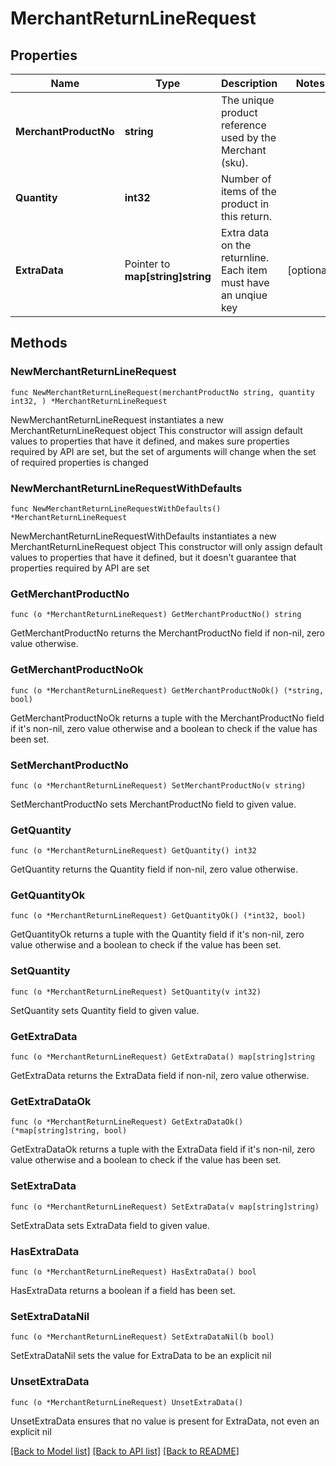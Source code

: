 # MerchantReturnLineRequest

## Properties

Name | Type | Description | Notes
------------ | ------------- | ------------- | -------------
**MerchantProductNo** | **string** | The unique product reference used by the Merchant (sku). | 
**Quantity** | **int32** | Number of items of the product in this return. | 
**ExtraData** | Pointer to **map[string]string** | Extra data on the returnline. Each item must have an unqiue key | [optional] 

## Methods

### NewMerchantReturnLineRequest

`func NewMerchantReturnLineRequest(merchantProductNo string, quantity int32, ) *MerchantReturnLineRequest`

NewMerchantReturnLineRequest instantiates a new MerchantReturnLineRequest object
This constructor will assign default values to properties that have it defined,
and makes sure properties required by API are set, but the set of arguments
will change when the set of required properties is changed

### NewMerchantReturnLineRequestWithDefaults

`func NewMerchantReturnLineRequestWithDefaults() *MerchantReturnLineRequest`

NewMerchantReturnLineRequestWithDefaults instantiates a new MerchantReturnLineRequest object
This constructor will only assign default values to properties that have it defined,
but it doesn't guarantee that properties required by API are set

### GetMerchantProductNo

`func (o *MerchantReturnLineRequest) GetMerchantProductNo() string`

GetMerchantProductNo returns the MerchantProductNo field if non-nil, zero value otherwise.

### GetMerchantProductNoOk

`func (o *MerchantReturnLineRequest) GetMerchantProductNoOk() (*string, bool)`

GetMerchantProductNoOk returns a tuple with the MerchantProductNo field if it's non-nil, zero value otherwise
and a boolean to check if the value has been set.

### SetMerchantProductNo

`func (o *MerchantReturnLineRequest) SetMerchantProductNo(v string)`

SetMerchantProductNo sets MerchantProductNo field to given value.


### GetQuantity

`func (o *MerchantReturnLineRequest) GetQuantity() int32`

GetQuantity returns the Quantity field if non-nil, zero value otherwise.

### GetQuantityOk

`func (o *MerchantReturnLineRequest) GetQuantityOk() (*int32, bool)`

GetQuantityOk returns a tuple with the Quantity field if it's non-nil, zero value otherwise
and a boolean to check if the value has been set.

### SetQuantity

`func (o *MerchantReturnLineRequest) SetQuantity(v int32)`

SetQuantity sets Quantity field to given value.


### GetExtraData

`func (o *MerchantReturnLineRequest) GetExtraData() map[string]string`

GetExtraData returns the ExtraData field if non-nil, zero value otherwise.

### GetExtraDataOk

`func (o *MerchantReturnLineRequest) GetExtraDataOk() (*map[string]string, bool)`

GetExtraDataOk returns a tuple with the ExtraData field if it's non-nil, zero value otherwise
and a boolean to check if the value has been set.

### SetExtraData

`func (o *MerchantReturnLineRequest) SetExtraData(v map[string]string)`

SetExtraData sets ExtraData field to given value.

### HasExtraData

`func (o *MerchantReturnLineRequest) HasExtraData() bool`

HasExtraData returns a boolean if a field has been set.

### SetExtraDataNil

`func (o *MerchantReturnLineRequest) SetExtraDataNil(b bool)`

 SetExtraDataNil sets the value for ExtraData to be an explicit nil

### UnsetExtraData
`func (o *MerchantReturnLineRequest) UnsetExtraData()`

UnsetExtraData ensures that no value is present for ExtraData, not even an explicit nil

[[Back to Model list]](../README.md#documentation-for-models) [[Back to API list]](../README.md#documentation-for-api-endpoints) [[Back to README]](../README.md)


